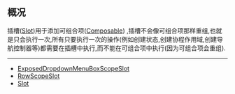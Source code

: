 ## 概况

插槽([Slot](/API/UI/Compose/Slot/Slot/README.md))用于添加可组合项([Composable](/API/UI/Compose/Widget/Composable/README.md))
,插槽不会像可组合项那样重组,也就是只会执行一次,所有只要执行一次的操作(例如创建状态,创建协程作用域,创建导航控制器等)都需要在插槽中执行,而不能在可组合项中执行(因为可组合项会重组).

--- 

* [ExposedDropdownMenuBoxScopeSlot](/API/UI/Compose/Slot/ExposedDropdownMenuBoxScopeSlot/README.md)
* [RowScopeSlot](/API/UI/Compose/Slot/RowScopeSlot/README.md)
* [Slot](/API/UI/Compose/Slot/Slot/README.md)